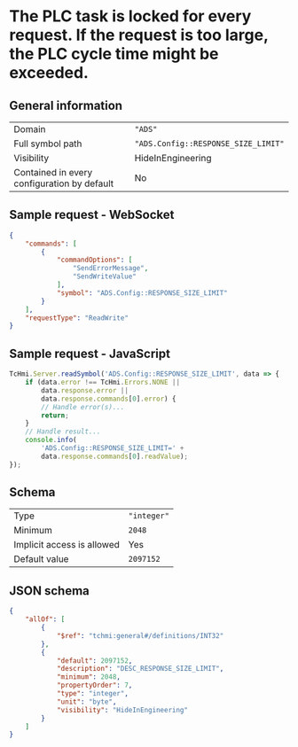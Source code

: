 # The PLC task is locked for every request. If the request is too large, the PLC cycle time might be exceeded.

## General information

|  |  |
| - | - |
| Domain | `"ADS"` |
| Full symbol path | `"ADS.Config::RESPONSE_SIZE_LIMIT"` |
| Visibility | HideInEngineering |
| Contained in every configuration by default | No |

## Sample request - WebSocket

```json
{
    "commands": [
        {
            "commandOptions": [
                "SendErrorMessage",
                "SendWriteValue"
            ],
            "symbol": "ADS.Config::RESPONSE_SIZE_LIMIT"
        }
    ],
    "requestType": "ReadWrite"
}
```

## Sample request - JavaScript

```javascript
TcHmi.Server.readSymbol('ADS.Config::RESPONSE_SIZE_LIMIT', data => {
    if (data.error !== TcHmi.Errors.NONE ||
        data.response.error ||
        data.response.commands[0].error) {
        // Handle error(s)...
        return;
    }
    // Handle result...
    console.info(
        'ADS.Config::RESPONSE_SIZE_LIMIT=' +
        data.response.commands[0].readValue);
});
```

## Schema

|  |  |
| - | - |
| Type | `"integer"` |
| Minimum | `2048` |
| Implicit access is allowed | Yes |
| Default value | `2097152` |

## JSON schema

```json
{
    "allOf": [
        {
            "$ref": "tchmi:general#/definitions/INT32"
        },
        {
            "default": 2097152,
            "description": "DESC_RESPONSE_SIZE_LIMIT",
            "minimum": 2048,
            "propertyOrder": 7,
            "type": "integer",
            "unit": "byte",
            "visibility": "HideInEngineering"
        }
    ]
}
```
